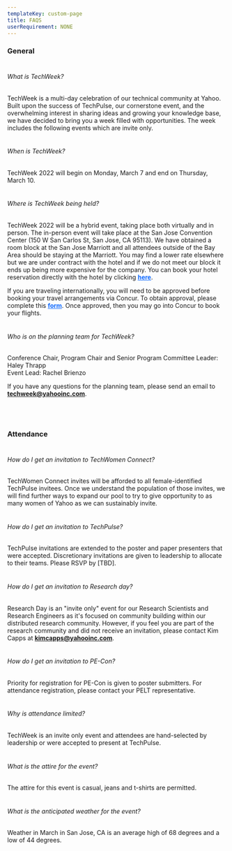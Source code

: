 ```yaml
---
templateKey: custom-page
title: FAQS
userRequirement: NONE
---
```

### General<br><br>

###### What is TechWeek?

TechWeek is a multi-day celebration of our technical community at Yahoo. Built upon the success of TechPulse, our cornerstone event, and the overwhelming interest in sharing ideas and growing your knowledge base, we have decided to bring you a week filled with opportunities. The week includes the following events which are invite only.<br><br>

###### When is TechWeek?

TechWeek 2022 will begin on Monday, March 7 and end on Thursday, March 10.<br><br>

###### Where is TechWeek being held?

TechWeek 2022 will be a hybrid event, taking place both virtually and in person. The in-person event will take place at the San Jose Convention Center (150 W San Carlos St, San Jose, CA 95113). We have obtained a room block at the San Jose Marriott and all attendees outside of the Bay Area should be staying at the Marriott. You may find a lower rate elsewhere but we are under contract with the hotel and if we do not meet our block it ends up being more expensive for the company. You can book your hotel reservation directly with the hotel by clicking <a href="https://www..." target="_blank" style="color:#0f69ff"><b>here</b></a>.

If you are traveling internationally, you will need to be approved before booking your travel arrangements via Concur. To obtain approval, please complete this <a href="https://www..." target="_blank" style="color:#0f69ff"><b>form</b></a>. Once approved, then you may go into Concur to book your flights.<br><br>

###### Who is on the planning team for TechWeek?

Conference Chair, Program Chair and Senior Program Committee Leader: Haley Thrapp\
Event Lead: Rachel Brienzo

If you have any questions for the planning team, please send an email to <a href = "mailto: techweek@yahooinc.com" style="color:#0f69ff"><b>techweek@yahooinc.com</b></a>.<br><br><br><br>

### Attendance<br><br>

###### How do I get an invitation to TechWomen Connect?

TechWomen Connect invites will be afforded to all female-identified TechPulse invitees. Once we understand the population of those invites, we will find further ways to expand our pool to try to give opportunity to as many women of Yahoo as we can sustainably invite.<br><br>

###### How do I get an invitation to TechPulse?

TechPulse invitations are extended to the poster and paper presenters that were accepted. Discretionary invitations are given to leadership to allocate to their teams. Please RSVP by \[TBD].<br><br>

###### How do I get an invitation to Research day?

Research Day is an "invite only" event for our Research Scientists and Research Engineers as it's focused on community building within our distributed research community. However, if you feel you are part of the research community and did not receive an invitation, please contact Kim Capps at <a href = "mailto: kimcapps@yahooinc.com" style="color:#0f69ff"><b>kimcapps@yahooinc.com</b></a>.<br><br>

###### How do I get an invitation to PE-Con?

Priority for registration for PE-Con is given to poster submitters. For attendance registration, please contact your PELT representative.<br><br>

###### Why is attendance limited?

TechWeek is an invite only event and attendees are hand-selected by leadership or were accepted to present at TechPulse.<br><br>

###### What is the attire for the event?

The attire for this event is casual, jeans and t-shirts are permitted.<br><br>

###### What is the anticipated weather for the event?

Weather in March in San Jose, CA is an average high of 68 degrees and a low of 44 degrees.